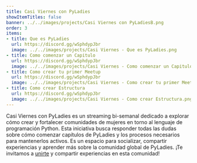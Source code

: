 ```yaml
---
title: Casi Viernes con PyLadies
showItemTitles: false
banner: ../../images/projects/Casi Viernes con PyLadiesB.png
order: 3
items:
- title: Que es PyLadies
  url: https://discord.gg/wSphdypJbr
  image: ../../images/projects/Casi Viernes - Que es PyLadies.png
- title: Como comenzar un Capitulo
  url: https://discord.gg/wSphdypJbr
  image: ../../images/projects/Casi Viernes - Como comenzar un Capitulo.png
- title: Como crear tu primer Meetup 
  url: https://discord.gg/wSphdypJbr
  image: ../../images/projects/Casi Viernes - Como crear tu primer Meetup.png
- title: Como crear Estructura
  url: https://discord.gg/wSphdypJbr
  image: ../../images/projects/Casi Viernes - Como crear Estructura.png
---
```


Casi Viernes con PyLadies es un streaming bi-semanal dedicado a explorar cómo
crear y fortalecer comunidades de mujeres en torno al lenguaje de programación
Python. Esta iniciativa busca responder todas las dudas sobre cómo comenzar
capítulos de PyLadies y los procesos necesarios para mantenerlos activos. Es un
espacio para socializar, compartir experiencias y aprender más sobre la
comunidad global de PyLadies. ¡Te invitamos a
[unirte](https://discord.gg/q5c58qXAkg) y compartir experiencias en esta
comunidad!
